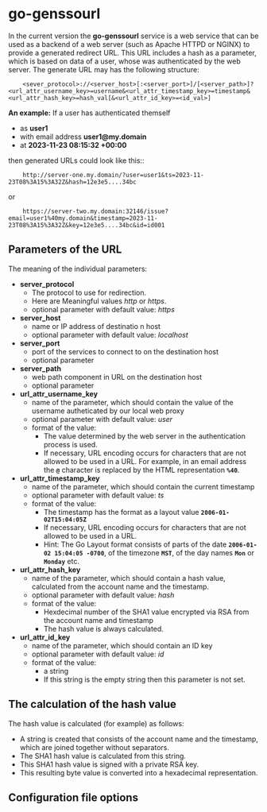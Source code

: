 # go-genssourl

In the current version the __go-genssourl__ service is a web service that
can be used as a backend of a web server (such as Apache HTTPD or NGINX) to
provide a generated redirect URL. This URL includes a hash as a parameter,
which is based on data of a user, whose was authenticated by the web server.
The generate URL may has the following structure:

        <sever_protocol>://<server_host>[:<server_port>]/[<server_path>]?<url_attr_username_key>=username&<url_attr_timestamp_key>=timestamp&<url_attr_hash_key>=hash_val[&<url_attr_id_key>=<id_val>]

__An example:__ If a user has authenticated themself

* as __user1__
* with email address  __user1@my.domain__
* at __2023-11-23 08:15:32 +00:00__

then generated URLs could look like this::

        http://server-one.my.domain/?user=user1&ts=2023-11-23T08%3A15%3A32Z&hash=12e3e5....34bc

or

        https://server-two.my.domain:32146/issue?email=user1%40my.domain&timestamp=2023-11-23T08%3A15%3A32Z&key=12e3e5....34bc&id=id001

## Parameters of the URL
The meaning of the individual parameters:

* __server_protocol__
    * The protocol to use for redirection.
    * Here are Meaningful values _http_ or _https_.
    * optional parameter with default value: _https_
* __server_host__
    * name or IP address of destinatio n host
    * optional parameter with default value:  _localhost_
* __server_port__
    * port of the services to connect to on the destination host
    * optional parameter
* __server_path__
    * web path component in URL on the destination host
    * optional parameter
* __url_attr_username_key__
    * name of the parameter, which should contain the value of the username autheticated by our local web proxy
    * optional parameter with default value: _user_
    * format of the value:
        * The value determined by the web server in the authentication process is used.
        * If necessary, URL encoding occurs for characters that are not allowed to be used in a URL. For example, in an email address the __`@`__ character is replaced by the HTML representation __`%40`__.
* __url_attr_timestamp_key__
    * name of the parameter, which should contain the current timestamp
    * optional parameter with default value: _ts_
    * format of the value:
        * The timestamp has the format as a layout value __`2006-01-02T15:04:05Z`__
        * If necessary, URL encoding occurs for characters that are not allowed to be used in a URL.
        * Hint: The Go Layout format consists of parts of the date __`2006-01-02 15:04:05 -0700`__, of the timezone __`MST`__, of the day names __`Mon`__ or __`Monday`__ etc.
* __url_attr_hash_key__
    * name of the parameter, which should contain a hash value, calculated from the account name and the timestamp.
    * optional parameter with default value: _hash_
    * format of the value:
        * Hexdecimal number of the SHA1 value encrypted via RSA from the account name and timestamp
        * The hash value is always calculated.
* __url_attr_id_key__
    * name of the parameter, which should contain an ID key
    * optional parameter with default value: _id_
    * format of the value:
        * a string
        * If this string is the empty string then this parameter is not set.

## The calculation of the hash value
The hash value is calculated (for example) as follows:

* A string is created that consists of the account name and the timestamp, which are joined together without separators.
* The SHA1 hash value is calculated from this string.
* This SHA1 hash value is signed with a private RSA key.
* This resulting byte value is converted into a hexadecimal representation.

## Configuration file options
